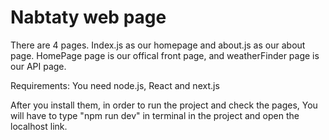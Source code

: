 ﻿# Nabtaty web page

There are 4 pages. Index.js as our homepage and about.js as our about page.
HomePage page is our offical front page, and weatherFinder page is our
API page.

Requirements:
You need node.js, React and next.js

After you install them, in order to run the project and check the pages, You will have to type "npm run dev" in terminal in the project and
open the localhost link.
